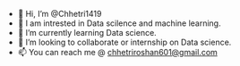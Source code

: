 - 👋 Hi, I’m @Chhetri1419
- 👀 I am intrested in Data scilence and machine learning. 
- 🌱 I’m currently learning Data science. 
- 💞️ I’m looking to collaborate or internship on Data science. 
- 📫 You can reach me @ chhetriroshan601@gmail.com

<!---
Chhetri1419/Chhetri1419 is a ✨ special ✨ repository because its `README.md` (this file) appears on your GitHub profile.
You can click the Preview link to take a look at your changes.
--->
